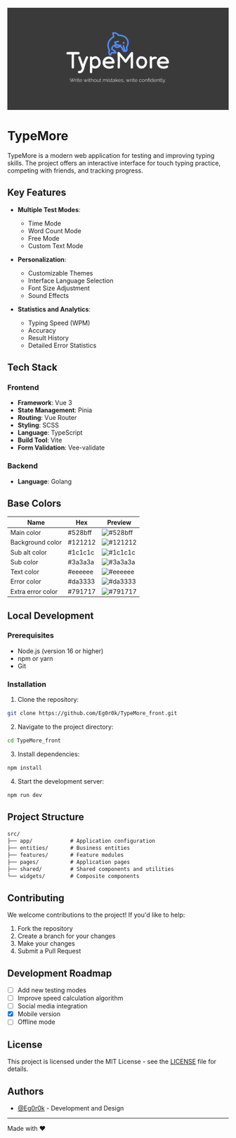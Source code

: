 ![Logo](preview.png)

# TypeMore

TypeMore is a modern web application for testing and improving typing skills. The project offers an interactive interface for touch typing practice, competing with friends, and tracking progress.

## Key Features

- **Multiple Test Modes**:
  - Time Mode
  - Word Count Mode
  - Free Mode
  - Custom Text Mode

- **Personalization**:
  - Customizable Themes
  - Interface Language Selection
  - Font Size Adjustment
  - Sound Effects

- **Statistics and Analytics**:
  - Typing Speed (WPM)
  - Accuracy
  - Result History
  - Detailed Error Statistics


## Tech Stack

### Frontend
- **Framework**: Vue 3
- **State Management**: Pinia
- **Routing**: Vue Router
- **Styling**: SCSS
- **Language**: TypeScript
- **Build Tool**: Vite
- **Form Validation**: Vee-validate

### Backend
- **Language**: Golang

## Base Colors

| Name | Hex | Preview |
|----------|-----|--------------|
| Main color | #528bff | ![#528bff](https://via.placeholder.com/10/528bff?text=+) |
| Background color | #121212 | ![#121212](https://via.placeholder.com/10/121212?text=+) |
| Sub alt color | #1c1c1c | ![#1c1c1c](https://via.placeholder.com/10/1c1c1c?text=+) |
| Sub color | #3a3a3a | ![#3a3a3a](https://via.placeholder.com/10/3a3a3a?text=+) |
| Text color | #eeeeee | ![#eeeeee](https://via.placeholder.com/10/eeeeee?text=+) |
| Error color | #da3333 | ![#da3333](https://via.placeholder.com/10/da3333?text=+) |
| Extra error color | #791717 | ![#791717](https://via.placeholder.com/10/791717?text=+) |

## Local Development

### Prerequisites

- Node.js (version 16 or higher)
- npm or yarn
- Git

### Installation

1. Clone the repository:
```bash
git clone https://github.com/Eg0r0k/TypeMore_front.git
```

2. Navigate to the project directory:
```bash
cd TypeMore_front
```

3. Install dependencies:
```bash
npm install
```

4. Start the development server:
```bash
npm run dev
```

## Project Structure

```
src/
├── app/            # Application configuration
├── entities/       # Business entities
├── features/       # Feature modules
├── pages/          # Application pages
├── shared/         # Shared components and utilities
└── widgets/        # Composite components
```

## Contributing

We welcome contributions to the project! If you'd like to help:

1. Fork the repository
2. Create a branch for your changes
3. Make your changes
4. Submit a Pull Request

## Development Roadmap

- [ ] Add new testing modes
- [ ] Improve speed calculation algorithm
- [ ] Social media integration
- [x] Mobile version
- [ ] Offline mode

## License

This project is licensed under the MIT License - see the [LICENSE](LICENSE) file for details.


## Authors

- [@Eg0r0k](https://github.com/Eg0r0k) - Development and Design

---

Made with ❤️
